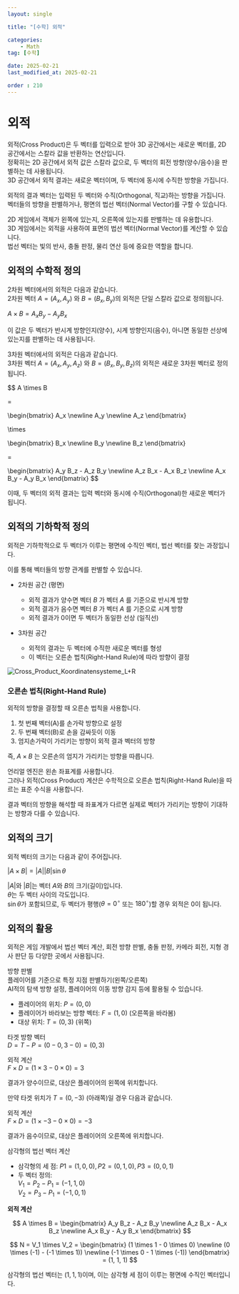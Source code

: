 ```yaml
---
layout: single

title: "[수학] 외적"

categories:
    - Math
tag: [수학]

date: 2025-02-21
last_modified_at: 2025-02-21

order : 210
---
```


# 외적

외적(Cross Product)은 두 벡터를 입력으로 받아 3D 공간에서는 새로운 벡터를, 2D 공간에서는 스칼라 값을 반환하는 연산입니다.  
정확히는 2D 공간에서 외적 값은 스칼라 값으로, 두 벡터의 회전 방향(양수/음수)을 판별하는 데 사용됩니다.  
3D 공간에서 외적 결과는 새로운 벡터이며, 두 벡터에 동시에 수직한 방향을 가집니다.

외적의 결과 벡터는 입력된 두 벡터와 수직(Orthogonal, 직교)하는 방향을 가집니다.  
벡터들의 방향을 판별하거나, 평면의 법선 벡터(Normal Vector)를 구할 수 있습니다.

2D 게임에서 객체가 왼쪽에 있는지, 오른쪽에 있는지를 판별하는 데 유용합니다.  
3D 게임에서는 외적을 사용하여 표면의 법선 벡터(Normal Vector)를 계산할 수 있습니다.  
법선 벡터는 빛의 반사, 충돌 판정, 물리 연산 등에 중요한 역할을 합니다.

## 외적의 수학적 정의

2차원 벡터에서의 외적은 다음과 같습니다.  
2차원 벡터 $A = (A_x, A_y)$ 와  $B = (B_x, B_y)$의 외적은 단일 스칼라 값으로 정의됩니다.

$A \times B = A_x B_y - A_y B_x$

이 값은 두 벡터가 반시계 방향인지(양수), 시계 방향인지(음수), 아니면 동일한 선상에 있는지를 판별하는 데 사용됩니다.

3차원 벡터에서의 외적은 다음과 같습니다.  
3차원 벡터 $A = (A_x, A_y, A_z)$ 와 $B = (B_x, B_y, B_z)$의 외적은 새로운 3차원 벡터로 정의됩니다.

$$
A \times B

=

\begin{bmatrix}
A_x \newline
A_y \newline
A_z
\end{bmatrix}

\times

\begin{bmatrix}
B_x \newline
B_y \newline
B_z
\end{bmatrix}

=

\begin{bmatrix}
A_y B_z - A_z B_y \newline
A_z B_x - A_x B_z \newline
A_x B_y - A_y B_x
\end{bmatrix}
$$

이때, 두 벡터의 외적 결과는 입력 벡터와 동시에 수직(Orthogonal)한 새로운 벡터가 됩니다.

## 외적의 기하학적 정의

외적은 기하학적으로 두 벡터가 이루는 평면에 수직인 벡터, 법선 벡터를 찾는 과정입니다.

이를 통해 벡터들의 방향 관계를 판별할 수 있습니다.

- 2차원 공간 (평면)
    - 외적 결과가 양수면 벡터 $B$ 가 벡터 $A$ 를 기준으로 반시계 방향
    - 외적 결과가 음수면 벡터 $B$ 가 벡터 $A$ 를 기준으로 시계 방향
    - 외적 결과가 0이면 두 벡터가 동일한 선상 (일직선)
    
- 3차원 공간
    - 외적의 결과는 두 벡터에 수직한 새로운 벡터를 형성
    - 이 벡터는 오른손 법칙(Right-Hand Rule)에 따라 방향이 결정

![Cross_Product_Koordinatensysteme_L+R]({{site.url}}/images/etc/Math/2025-02-22-Math-Cross_Product/Cross_Product_Koordinatensysteme_L+R.PNG)

### 오른손 법칙(Right-Hand Rule)

외적의 방향을 결정할 때 오른손 법칙을 사용합니다.

1. 첫 번째 벡터(A)를 손가락 방향으로 설정
2. 두 번째 벡터(B)로 손을 감싸듯이 이동
3. 엄지손가락이 가리키는 방향이 외적 결과 벡터의 방향

즉, $A \times B$ 는 오른손의 엄지가 가리키는 방향을 따릅니다.

언리얼 엔진은 왼손 좌표계를 사용합니다.  
그러나 외적(Cross Product) 계산은 수학적으로 오른손 법칙(Right-Hand Rule)을 따르는 표준 수식을 사용합니다.

결과 벡터의 방향을 해석할 때 좌표계가 다르면 실제로 벡터가 가리키는 방향이 기대하는 방향과 다를 수 있습니다.

## 외적의 크기

외적 벡터의 크기는 다음과 같이 주어집니다.

$\vert A \times B \vert = \vert A \vert \vert B \vert \sin \theta$

$\vert A \vert$와 $\vert B \vert$는 벡터 $A$와 $B$의 크기(길이)입니다.  
$\theta$는 두 벡터 사이의 각도입니다.  
$\sin \theta$가 포함되므로, 두 벡터가 평행($\theta = 0^\circ$ 또는 $180^\circ$)할 경우 외적은 0이 됩니다.

## 외적의 활용

외적은 게임 개발에서 법선 벡터 계산, 회전 방향 판별, 충돌 판정, 카메라 회전, 지형 경사 판단 등 다양한 곳에서 사용됩니다.

방향 판별  
플레이어를 기준으로 특정 지점 판별하기(왼쪽/오른쪽)  
AI적의 탐색 방향 설정, 플레이어의 이동 방향 감지 등에 활용될 수 있습니다.

- 플레이어의 위치: $P = (0, 0)$
- 플레이어가 바라보는 방향 벡터: $F = (1, 0)$ (오른쪽을 바라봄)
- 대상 위치: $T = (0, 3)$ (위쪽)

타겟 방향 벡터  
$D = T − P = (0 − 0, 3 − 0) = (0, 3)$

외적 계산  
$F \times D = (1 \times 3 − 0 \times 0) = 3$

결과가 양수이므로, 대상은 플레이어의 왼쪽에 위치합니다.

만약 타겟 위치가 $T = (0, -3)$ (아래쪽)일 경우 다음과 같습니다.

외적 계산  
$F \times D = (1 \times -3 − 0 \times 0) = -3$

결과가 음수이므로, 대상은 플레이어의 오른쪽에 위치합니다.

삼각형의 법선 벡터 계산

- 삼각형의 세 점: $P1 = (1, 0, 0), P2 = (0, 1, 0), P3 = (0, 0, 1)$
- 두 벡터 정의:  
    $V_1 = P_2 - P_1 = (-1, 1, 0)$  
    $V_2 = P_3 - P_1 = (-1, 0, 1)$

**외적 계산**

$$
A \times B =
\begin{bmatrix}
A_y B_z - A_z B_y \newline
A_z B_x - A_x B_z \newline
A_x B_y - A_y B_x
\end{bmatrix}
$$

$$
N = 
V_1 \times V_2 =
\begin{bmatrix}
(1 \times 1 - 0 \times 0) \newline
(0 \times (-1) - (-1 \times 1)) \newline
(-1 \times 0 - 1 \times (-1))
\end{bmatrix}
= (1, 1, 1)
$$

삼각형의 법선 벡터는 $(1,1,1)$이며, 이는 삼각형 세 점이 이루는 평면에 수직인 벡터입니다.